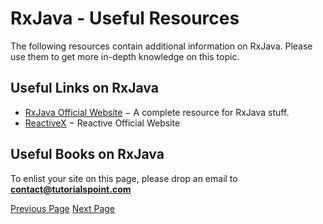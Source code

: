 # RxJava - Useful Resources
The following resources contain additional information on RxJava. Please use them to get more in-depth knowledge on this topic.

## Useful Links on RxJava
   * [RxJava Official Website](https://github.com/ReactiveX/RxJava)  − A complete resource for RxJava stuff.
   * [ReactiveX](http://reactivex.io/)  − Reactive Official Website

## Useful Books on RxJava
To enlist your site on this page, please drop an email to **contact@tutorialspoint.com**


[Previous Page](../rxjava/rxjava_quick_guide.md) [Next Page](../rxjava/rxjava_discussion.md) 
